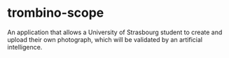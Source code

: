 # trombino-scope
An application that allows a University of Strasbourg student to create and upload their own photograph, which will be validated by an artificial intelligence.
